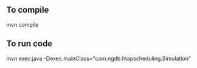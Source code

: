 ## To compile
mvn compile

## To run code
mvn exec:java -Dexec.mainClass="com.ngdb.htapscheduling.Simulation"
